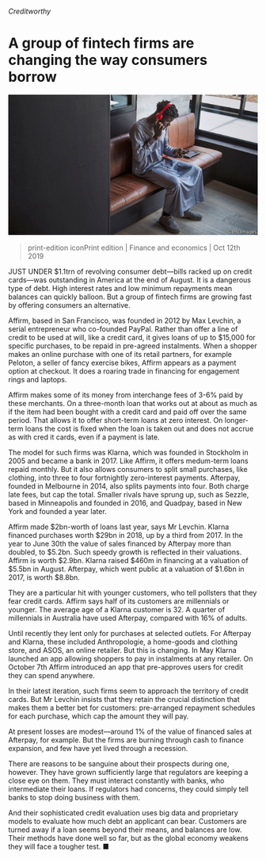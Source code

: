 ###### Creditworthy

# A group of fintech firms are changing the way consumers borrow 

![image](images/20191012_fnp503.jpg) 

> print-edition iconPrint edition | Finance and economics | Oct 12th 2019 

JUST UNDER $1.1trn of revolving consumer debt—bills racked up on credit cards—was outstanding in America at the end of August. It is a dangerous type of debt. High interest rates and low minimum repayments mean balances can quickly balloon. But a group of fintech firms are growing fast by offering consumers an alternative. 

Affirm, based in San Francisco, was founded in 2012 by Max Levchin, a serial entrepreneur who co-founded PayPal. Rather than offer a line of credit to be used at will, like a credit card, it gives loans of up to $15,000 for specific purchases, to be repaid in pre-agreed instalments. When a shopper makes an online purchase with one of its retail partners, for example Peloton, a seller of fancy exercise bikes, Affirm appears as a payment option at checkout. It does a roaring trade in financing for engagement rings and laptops. 

Affirm makes some of its money from interchange fees of 3-6% paid by these merchants. On a three-month loan that works out at about as much as if the item had been bought with a credit card and paid off over the same period. That allows it to offer short-term loans at zero interest. On longer-term loans the cost is fixed when the loan is taken out and does not accrue as with cred it cards, even if a payment is late. 

The model for such firms was Klarna, which was founded in Stockholm in 2005 and became a bank in 2017. Like Affirm, it offers medum-term loans repaid monthly. But it also allows consumers to split small purchases, like clothing, into three to four fortnightly zero-interest payments. Afterpay, founded in Melbourne in 2014, also splits payments into four. Both charge late fees, but cap the total. Smaller rivals have sprung up, such as Sezzle, based in Minneapolis and founded in 2016, and Quadpay, based in New York and founded a year later. 

Affirm made $2bn-worth of loans last year, says Mr Levchin. Klarna financed purchases worth $29bn in 2018, up by a third from 2017. In the year to June 30th the value of sales financed by Afterpay more than doubled, to $5.2bn. Such speedy growth is reflected in their valuations. Affirm is worth $2.9bn. Klarna raised $460m in financing at a valuation of $5.5bn in August. Afterpay, which went public at a valuation of $1.6bn in 2017, is worth $8.8bn. 

They are a particular hit with younger customers, who tell pollsters that they fear credit cards. Affirm says half of its customers are millennials or younger. The average age of a Klarna customer is 32. A quarter of millennials in Australia have used Afterpay, compared with 16% of adults. 

Until recently they lent only for purchases at selected outlets. For Afterpay and Klarna, these included Anthropologie, a home-goods and clothing store, and ASOS, an online retailer. But this is changing. In May Klarna launched an app allowing shoppers to pay in instalments at any retailer. On October 7th Affirm introduced an app that pre-approves users for credit they can spend anywhere. 

In their latest iteration, such firms seem to approach the territory of credit cards. But Mr Levchin insists that they retain the crucial distinction that makes them a better bet for customers: pre-arranged repayment schedules for each purchase, which cap the amount they will pay. 

At present losses are modest—around 1% of the value of financed sales at Afterpay, for example. But the firms are burning through cash to finance expansion, and few have yet lived through a recession. 

There are reasons to be sanguine about their prospects during one, however. They have grown sufficiently large that regulators are keeping a close eye on them. They must interact constantly with banks, who intermediate their loans. If regulators had concerns, they could simply tell banks to stop doing business with them. 

And their sophisticated credit evaluation uses big data and proprietary models to evaluate how much debt an applicant can bear. Customers are turned away if a loan seems beyond their means, and balances are low. Their methods have done well so far, but as the global economy weakens they will face a tougher test. ■ 

